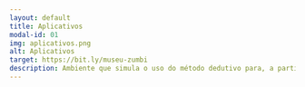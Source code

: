 ```yaml
---
layout: default
title: Aplicativos
modal-id: 01
img: aplicativos.png
alt: Aplicativos
target: https://bit.ly/museu-zumbi
description: Ambiente que simula o uso do método dedutivo para, a partir de evidências, deduzir uma nova informação. Neste ambiente/jogo, o usuário assume o papel de um médico que deve diagnosticar zumbis.
---
```

